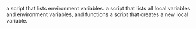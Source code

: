  a script that lists environment variables.
a script that lists all local variables and environment variables, and functions
 a script that creates a new local variable.
